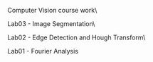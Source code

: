 Computer Vision course work\\

Lab03 - Image Segmentation\\

Lab02 - Edge Detection and Hough Transform\\

Lab01 - Fourier Analysis
